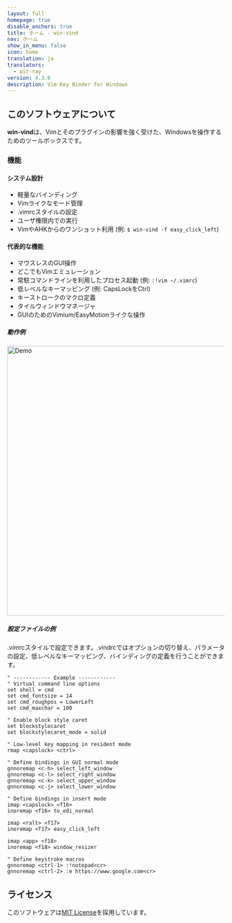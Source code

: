 ```yaml
---
layout: full
homepage: true
disable_anchors: true
title: ホーム - win-vind
nav: ホーム
show_in_menu: false
icon: home
translation: ja
translators:
  - pit-ray
version: 4.3.0
description: Vim Key Binder for Windows
---
```



## このソフトウェアについて  

**win-vind**は、Vimとそのプラグインの影響を強く受けた、Windowsを操作するためのツールボックスです。


### 機能  
#### システム設計
- 軽量なバインディング
- Vimライクなモード管理
- .vimrcスタイルの設定
- ユーザ権限内での実行
- VimやAHKからのワンショット利用 (例: `$ win-vind -f easy_click_left`)

#### 代表的な機能
- マウスレスのGUI操作
- どこでもVimエミュレーション
- 常駐コマンドラインを利用したプロセス起動 (例: `:!vim ~/.vimrc`)
- 低レベルなキーマッピング (例: CapsLockをCtrl)
- キーストロークのマクロ定義
- タイルウィンドウマネージャ
- GUIのためのVimium/EasyMotionライクな操作


##### 動作例

<img src="{{ site.url }}/imgs/4xxdemo.gif?raw=true" title="Demo" width="624">  


##### 設定ファイルの例

.vimrcスタイルで設定できます。.vindrcではオプションの切り替え、パラメータの設定、低レベルなキーマッピング、バインディングの定義を行うことができます。


```vim
" ------------ Example ------------
" Virtual command line options
set shell = cmd
set cmd_fontsize = 14
set cmd_roughpos = LowerLeft
set cmd_maxchar = 100

" Enable block style caret
set blockstylecaret
set blockstylecaret_mode = solid

" Low-level key mapping in resident mode
rmap <capslock> <ctrl>

" Define bindings in GUI normal mode
gnnoremap <c-h> select_left_window
gnnoremap <c-l> select_right_window
gnnoremap <c-k> select_upper_window
gnnoremap <c-j> select_lower_window

" Define bindings in insert mode
imap <capslock> <f16>
inoremap <f16> to_edi_normal

imap <ralt> <f17>
inoremap <f17> easy_click_left

imap <app> <f18>
inoremap <f18> window_resizer

" Define keystroke macros
gnnoremap <ctrl-1> :!notepad<cr>
gnnoremap <ctrl-2> :e https://www.google.com<cr>
```

## ライセンス
このソフトウェアは[MIT License](https://github.com/pit-ray/win-vind/blob/master/LICENSE.txt)を採用しています。
